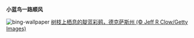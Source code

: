
**小蓝鸟一路顺风**

![bing-wallpaper](https://www.bing.com/th?id=OHR.TexasIndigoBunting_ZH-CN3699392300_1920x1080.jpg)
[树枝上栖息的靛蓝彩鹀，德克萨斯州 (© Jeff R Clow/Getty Images)](https://www.bing.com/search?q=%E9%9D%9B%E8%93%9D%E5%BD%A9%E9%B9%80&amp;form=hpcapt&amp;mkt=zh-cn)
  